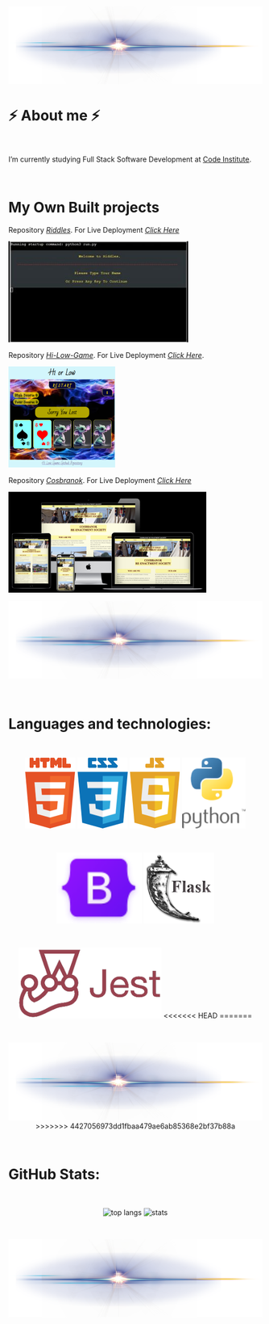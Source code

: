 
<p align="center">
  <img src="images/line.png">
</p>

# ⚡  About me  ⚡

<br>

I’m currently studying Full Stack Software Development at [Code Institute](https://codeinstitute.net/ie/).

<br>

# My Own Built projects

Repository [_Riddles_](https://github.com/A-Croshaw/Riddles).
For Live Deployment [_Click Here_](https://ac-riddles.herokuapp.com/)

![Game](images/game-gif.jpg)

Repository [_Hi-Low-Game_](https://github.com/A-Croshaw/hi-low-game). For Live Deployment [_Click Here_](https://a-croshaw.github.io/hi-low-game/).

![Game](images/game.png)

Repository [_Cosbranok_](https://github.com/A-Croshaw/cosbranok). For Live Deployment [_Click Here_](https://a-croshaw.github.io/cosbranok/)

![Mock-up-Image](images/mockup1.png)

<p align="center">
  <img src="images/line.png">
</p>

<br>

# Languages and technologies:

<br>

<p align="center">
  <img src="images/html5_small.png" alt="HTML 5">
  <img src="images/css3_small.png" alt="CSS 3">
  <img src="images/JavaScript5_small.png" alt="JavaScript 5">
  <img src="images/Python_small.png" alt="Python">
</p>

<br>

<p align="center">
  <img src="images/bootstrap.png" alt="Python">
  <img src="images/flask.png" alt="Python">
</p>

<br>

<p align="center">
    <img src="images/jest.png" alt="JavaScript 5">
<<<<<<< HEAD
=======
</p>

<br>

<p align="center">
  <img src="images/line.png">
>>>>>>> 4427056973dd1fbaa479ae6ab85368e2bf37b88a
</p>

<br>

# GitHub Stats:

<br>

<p align="center">
  <img width="" height="150" src="https://github-readme-stats.vercel.app/api/top-langs/?username=A-Croshaw&layout=compact&theme=transparent" alt="top langs">
   <img width="" height="150" src="https://github-readme-stats.vercel.app/api?username=A-Croshaw&show_icons=true&theme=transparent"  alt="stats">
</p>

<br>

<p align="center">
  <img src="images/line.png">
</p>

<br>


 


<!--
Here are some ideas to get you started:

- 🔭 I’m currently working on ...

- 👯 I’m looking to collaborate on ...
- 🤔 I’m looking for help with ...
- 💬 Ask me about ...
- 📫 How to reach me: ...
- 😄 Pronouns: ...
- ⚡ Fun fact: ...
- 📫 

-->

